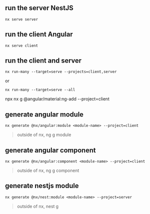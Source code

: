 ## run the server NestJS
```
nx serve server
```

## run the client Angular
```
nx serve client
```

## run the client and server
```
nx run-many --target=serve --projects=client,server
```
or  
```
nx run-many --target=serve --all
```
npx nx g @angular/material:ng-add --project=client
## generate angular module
```
nx generate @nx/angular:module <module-name> --project=client
```
> outside of nx, ng g module <module-name>

## generate angular component
```
nx generate @nx/angular:component <module-name> --project=client
```
> outside of nx, ng g component <module-name>

## generate nestjs module
```
nx generate @nx/nest:module <module-name> --project=server
```
> outside of nx, nest g <module-name>
